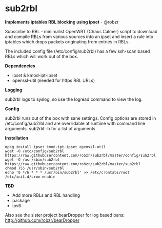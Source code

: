 # sub2rbl
**Implements iptables RBL blocking using ipset** - @robzr

Subscribe to RBL - minimalist OpenWRT (Chaos Calmer) script to download
and compile RBLs from various sources into an ipset and insert a rule
into iptables which drops packets originating from entries in RBLs.

The included config file (/etc/config/sub2rbl) has a few ssh-scan based 
RBLs which will work out of the box.

**Dependencies**
- ipset & kmod-ipt-ipset
- openssl-util (needed for https RBL URLs)

**Logging**

sub2rbl logs to syslog, so use the logread command to view the log.

**Config**

sub2rbl runs out of the box with sane settings. Config options are 
stored in /etc/config/sub2rbl and are overridable at runtime with 
command line arguments.  sub2rbl -h for a list of arguments.

**Installation**

	opkg install ipset kmod-ipt-ipset openssl-util
	wget -O /etc/config/sub2rbl https://raw.githubusercontent.com/robzr/sub2rbl/master/config/sub2rbl
	wget -O /usr/sbin/sub2rbl https://raw.githubusercontent.com/robzr/sub2rbl/master/sub2rbl
	chmod 755 /usr/sbin/sub2rbl
	echo '0 */6 * * * /usr/bin/sub2rbl' >> /etc/crontabs/root
	/etc/init.d/cron enable

**TBD**
- Add more RBLs and RBL handling
- package
- ipv6

Also see the sister project bearDropper for log based bans: http://github.com/robzr/bearDropper

